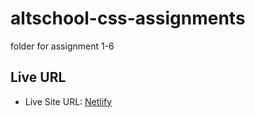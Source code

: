 # altschool-css-assignments
 folder for assignment 1-6 

## Live URL
- Live Site URL: [Netlify]('https://altsch-css-assignment.netlify.app/assignment6/')